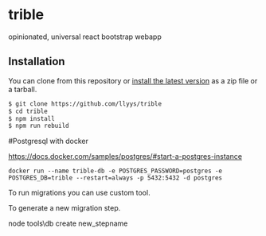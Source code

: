 # trible
opinionated, universal react bootstrap webapp

## Installation

You can clone from this repository or [install the latest version](https://github.com/llyys/trible/releases) as a zip file or a tarball.

```bash
$ git clone https://github.com/llyys/trible
$ cd trible
$ npm install
$ npm run rebuild
```


#Postgresql with docker

https://docs.docker.com/samples/postgres/#start-a-postgres-instance

```
docker run --name trible-db -e POSTGRES_PASSWORD=postgres -e POSTGRES_DB=trible --restart=always -p 5432:5432 -d postgres 
```

To run migrations you can use custom tool.

To generate a new migration step.

node tools\db create new_stepname